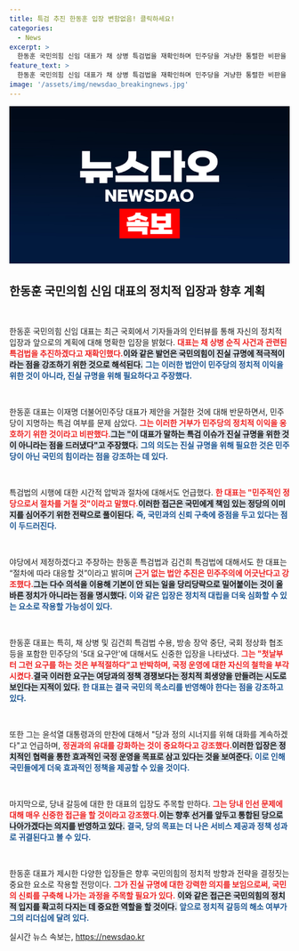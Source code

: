 ```yaml
---
title: 특검 추진 한동훈 입장 변함없음! 클릭하세요!
categories:
  - News
excerpt: >
  한동훈 국민의힘 신임 대표가 채 상병 특검법을 재확인하며 민주당을 겨냥한 통렬한 비판을 전했다. 국민을 위한 정치에 혼신을 다하겠다는 그의 의지가 돋보이는 하루였다.
feature_text: >
  한동훈 국민의힘 신임 대표가 채 상병 특검법을 재확인하며 민주당을 겨냥한 통렬한 비판을 전했다. 국민을 위한 정치에 혼신을 다하겠다는 그의 의지가 돋보이는 하루였다.
image: '/assets/img/newsdao_breakingnews.jpg'
---
```


<p><img src="/assets/img/newsdao_breakingnews.jpg" alt="ontimetimes 속보" /></p>

<h2 data-ke-size="size26">한동훈 국민의힘 신임 대표의 정치적 입장과 향후 계획</h2>

<p data-ke-size="size16">&nbsp;</p>

<p>한동훈 국민의힘 신임 대표는 최근 국회에서 기자들과의 인터뷰를 통해 자신의 정치적 입장과 앞으로의 계획에 대해 명확한 입장을 밝혔다. <b><span style="color: #ee2323;">대표는 채 상병 순직 사건과 관련된 특검법을 추진하겠다고 재확인했다.</span></b><b><span style="background-color: #21538527;">이와 같은 발언은 국민의힘이 진실 규명에 적극적이라는 점을 강조하기 위한 것으로 해석된다.</span></b> <b><span style="color: #1a5490;">그는 이러한 법안이 민주당의 정치적 이익을 위한 것이 아니라, 진실 규명을 위해 필요하다고 주장했다.</span></b> </p>

<p data-ke-size="size16">&nbsp;</p>

<p>한동훈 대표는 이재명 더불어민주당 대표가 제안을 거절한 것에 대해 반문하면서, 민주당이 지명하는 특검 여부를 문제 삼았다. <b><span style="color: #ee2323;">그는 이러한 거부가 민주당의 정치적 이익을 옹호하기 위한 것이라고 비판했다.</span></b><b><span style="background-color: #21538527;">그는 "이 대표가 말하는 특검 이슈가 진실 규명을 위한 것이 아니라는 점을 드러냈다"고 주장했다.</span></b> <b><span style="color: #1a5490;">그의 의도는 진실 규명을 위해 필요한 것은 민주당이 아닌 국민의 힘이라는 점을 강조하는 데 있다.</span></b></p>

<p data-ke-size="size16">&nbsp;</p>

<p>특검법의 시행에 대한 시간적 압박과 절차에 대해서도 언급했다. <b><span style="color: #ee2323;">한 대표는 "민주적인 정당으로서 절차를 거칠 것"이라고 말했다.</span></b><b><span style="background-color: #21538527;">이러한 접근은 국민에게 책임 있는 정당의 이미지를 심어주기 위한 전략으로 풀이된다.</span></b> <b><span style="color: #1a5490;">즉, 국민과의 신뢰 구축에 중점을 두고 있다는 점이 두드러진다.</span></b></p>

<p data-ke-size="size16">&nbsp;</p>

<p>야당에서 제정하겠다고 주장하는 한동훈 특검법과 김건희 특검법에 대해서도 한 대표는 “절차에 따라 대응할 것”이라고 밝히며 <b><span style="color: #ee2323;">근거 없는 법안 추진은 민주주의에 어긋난다고 강조했다.</span></b><b><span style="background-color: #21538527;">그는 다수 의석을 이용해 기본이 안 되는 일을 당리당략으로 밀어붙이는 것이 올바른 정치가 아니라는 점을 명시했다.</span></b> <b><span style="color: #1a5490;">이와 같은 입장은 정치적 대립을 더욱 심화할 수 있는 요소로 작용할 가능성이 있다.</span></b></p>

<p data-ke-size="size16">&nbsp;</p>

<p>한동훈 대표는 특히, 채 상병 및 김건희 특검법 수용, 방송 장악 중단, 국회 정상화 협조 등을 포함한 민주당의 '5대 요구안'에 대해서도 신중한 입장을 나타냈다. <b><span style="color: #ee2323;">그는 "첫날부터 그런 요구를 하는 것은 부적절하다"고 반박하며, 국정 운영에 대한 자신의 철학을 부각시켰다.</span></b><b><span style="background-color: #21538527;">결국 이러한 요구는 여당과의 정책 경쟁보다는 정치적 희생양을 만들려는 시도로 보인다는 지적이 있다.</span></b> <b><span style="color: #1a5490;">한 대표는 결국 국민의 목소리를 반영해야 한다는 점을 강조하고 있다.</span></b></p>

<p data-ke-size="size16">&nbsp;</p>

<p>또한 그는 윤석열 대통령과의 만찬에 대해서 "당과 정의 시너지를 위해 대화를 계속하겠다"고 언급하며, <b><span style="color: #ee2323;">정권과의 유대를 강화하는 것이 중요하다고 강조했다.</span></b><b><span style="background-color: #21538527;">이러한 입장은 정치적인 협력을 통한 효과적인 국정 운영을 목표로 삼고 있다는 것을 보여준다.</span></b> <b><span style="color: #1a5490;">이로 인해 국민들에게 더욱 효과적인 정책을 제공할 수 있을 것이다.</span></b></p>

<p data-ke-size="size16">&nbsp;</p>

<p>마지막으로, 당내 갈등에 대한 한 대표의 입장도 주목할 만하다. <b><span style="color: #ee2323;">그는 당내 인선 문제에 대해 매우 신중한 접근을 할 것이라고 강조했다.</span></b><b><span style="background-color: #21538527;">이는 향후 선거를 앞두고 통합된 당으로 나아가겠다는 의지를 반영하고 있다.</span></b> <b><span style="color: #1a5490;">결국, 당의 목표는 더 나은 서비스 제공과 정책 성과로 귀결된다고 볼 수 있다.</span></b></p>

<p data-ke-size="size16">&nbsp;</p>

<p>한동훈 대표가 제시한 다양한 입장들은 향후 국민의힘의 정치적 방향과 전략을 결정짓는 중요한 요소로 작용할 전망이다. <b><span style="color: #ee2323;">그가 진실 규명에 대한 강력한 의지를 보임으로써, 국민의 신뢰를 구축해 나가는 과정을 주목할 필요가 있다.</span></b> <b><span style="background-color: #21538527;">이와 같은 접근은 국민의힘의 정치적 입지를 확고히 다지는 데 중요한 역할을 할 것이다.</span></b> <b><span style="color: #1a5490;">앞으로 정치적 갈등의 해소 여부가 그의 리더십에 달려 있다.</span></b></p>
실시간 뉴스 속보는, <a href="https://newsdao.kr" rel="dofollow">https://newsdao.kr</a>


